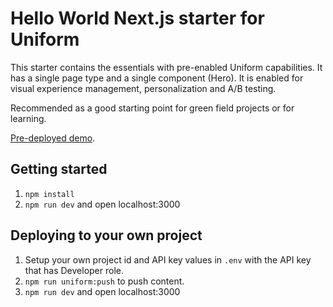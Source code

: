 # Hello World Next.js starter for Uniform

This starter contains the essentials with pre-enabled Uniform capabilities. It has a single page type and a single component (Hero). It is enabled for visual experience management, personalization and A/B testing.

Recommended as a good starting point for green field projects or for learning.

[Pre-deployed demo](https://uniform-hello-world.vercel.app/).

## Getting started

1. `npm install`
1. `npm run dev` and open localhost:3000

## Deploying to your own project

1. Setup your own project id and API key values in `.env` with the API key that has Developer role.
2. `npm run uniform:push` to push content.
3. `npm run dev` and open localhost:3000 